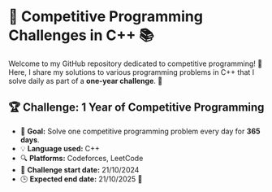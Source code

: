 # 🚀 Competitive Programming Challenges in C++ 📚

Welcome to my GitHub repository dedicated to competitive programming! 🎯 Here, I share my solutions to various programming problems in C++ that I solve daily as part of a **one-year challenge**. 🎉

## 🏆 Challenge: 1 Year of Competitive Programming

- 🎯 **Goal:** Solve one competitive programming problem every day for **365 days**.
- 💡 **Language used:** C++
- 🔍 **Platforms:** Codeforces, LeetCode
- 📅 **Challenge start date:** 21/10/2024
- 🕒 **Expected end date:** 21/10/2025 🤲
